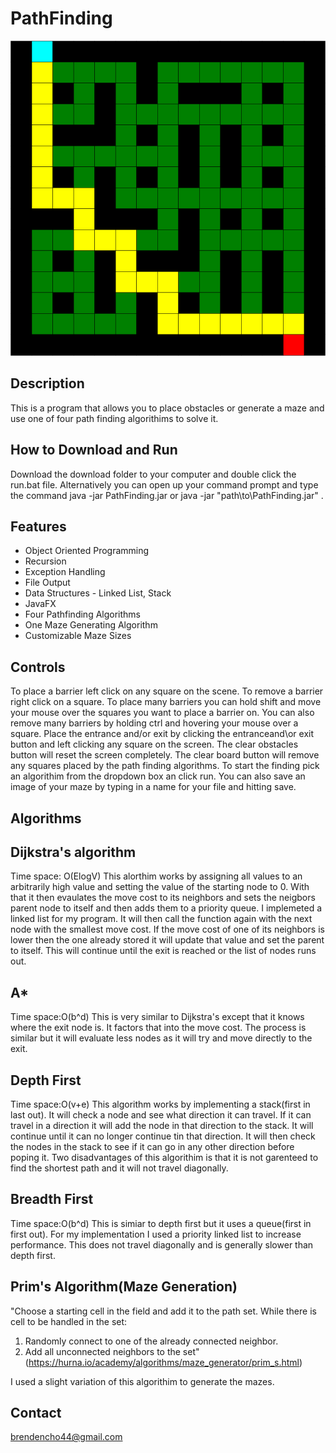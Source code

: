 # PathFinding
![](Images/Maze1.png)
## Description
This is a program that allows you to place obstacles or generate a maze and use one of four path finding algorithims to solve it. 
## How to Download and Run
Download the download folder to your computer and double click the run.bat file. Alternatively you can open up your command prompt and type the command java -jar PathFinding.jar or java -jar "path\to\PathFinding.jar" .
## Features 
* Object Oriented Programming
* Recursion
* Exception Handling
* File Output
* Data Structures - Linked List, Stack
* JavaFX
* Four Pathfinding Algorithms
* One Maze Generating Algorithm
* Customizable Maze Sizes
## Controls
To place a barrier left click on any square on the scene. To remove a barrier right click on a square. To place many barriers you can hold shift and move your mouse over the squares you want to place a barrier on. You can also remove many barriers by holding ctrl and hovering your mouse over a square. Place the entrance and/or exit by clicking the entranceand\or exit button and left clicking any square on the screen. The clear obstacles button will reset the screen completely. The clear board button will remove any squares placed by the path finding algorithms. To start the finding pick an algorithim from the dropdown box an click run. You can also save an image of your maze by typing in a name for your file and hitting save.
## Algorithms 
## Dijkstra's algorithm
Time space: O(ElogV)
This alorthim works by assigning all values to an arbitrarily high value and setting the value of the starting node to 0. With that it then evaulates the move cost to its neighbors and sets the neigbors parent node to itself and then adds them to a priority queue. I implemeted a linked list for my program. It will then call the function again with the next node with the smallest move cost. If the move cost of one of its neighbors is lower then the one already stored it will update that value and set the parent to itself. This will continue until the exit is reached or the list of nodes runs out.
## A*
Time space:O(b^d)
This is very similar to Dijkstra's except that it knows where the exit node is. It factors that into the move cost. The process is similar but it will evaluate less nodes as it will try and move directly to the exit.
## Depth First
Time space:O(v+e)
This algorithm works by implementing a stack(first in last out). It will check a node and see what direction it can travel. If it can travel in a direction it will add the node in that direction to the stack. It will continue until it can no longer continue tin that direction. It will then check the nodes in the stack to see if it can go in any other direction before poping it. Two disadvantages of this algorithim is that it is not garenteed to find the shortest path and it will not travel diagonally.
## Breadth First 
Time space:O(b^d)
This is simiar to depth first but it uses a queue(first in first out). For my implementation I used a priority linked list to increase performance. This does not travel diagonally and is generally slower than depth first.
## Prim's Algorithm(Maze Generation)
"Choose a starting cell in the field and add it to the path set.
While there is cell to be handled in the set:
1. Randomly connect to one of the already connected neighbor.
2. Add all unconnected neighbors to the set"(https://hurna.io/academy/algorithms/maze_generator/prim_s.html)

I used a slight variation of this algorithim to generate the mazes.
## Contact
brendencho44@gmail.com
